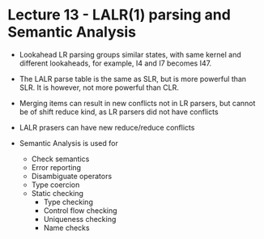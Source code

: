 # Lecture 13 - LALR(1) parsing and Semantic Analysis

- Lookahead LR parsing groups similar states, with same kernel and different lookaheads, for example, I4 and I7 becomes I47.
- The LALR parse table is the same as SLR, but is more powerful than SLR. It is however, not more powerful than CLR.
- Merging items can result in new conflicts not in LR parsers, but cannot be of shift reduce kind, as LR parsers did not have conflicts
- LALR prasers can have new reduce/reduce conflicts

- Semantic Analysis is used for
  - Check semantics
  - Error reporting
  - Disambiguate operators
  - Type coercion
  - Static checking
    - Type checking 
    - Control flow checking
    - Uniqueness checking
    - Name checks

